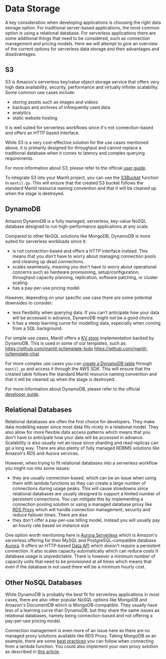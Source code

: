 # Data Storage

A key consideration when developing applications is choosing the right data storage option. For traditional server-based applications, the most common option is using a relational database. For serverless applications there are some additional things that need to be considered, such as connection management and pricing models. Here we will attempt to give an overview of the current options for serverless data storage and their advantages and disadvantages.

## S3

S3 is Amazon's serverless key/value object storage service that offers very high data availability, security, performance and virtually infinite scalability. Some common use cases include:
- storing assets such as images and videos
- backups and archives of infrequently used data
- analytics
- static website hosting

It is well suited for serverless workflows since it's not connection-based and offers an HTTP based interface.

While S3 is a very cost-effective solution for the use cases mentioned above, it is primarily designed for throughput and cannot replace a traditional database when it comes to latency and complex querying requirements.

For more information about S3, please refer to the official [user guide](https://docs.aws.amazon.com/AmazonS3/latest/userguide/Welcome.html).

To integrate S3 into your Mantil project, you can use the [S3Bucket](https://github.com/mantil-io/mantil.go/blob/845476e8b2dae9333158fab6a48c7779423841a9/s3.go#L47) function in `mantil.go`. This will ensure that the created S3 bucket follows the standard Mantil resource naming convention and that it will be cleaned up when the stage is destroyed.

## DynamoDB

Amazon DynamoDB is a fully managed, serverless, key-value NoSQL database designed to run high-performance applications at any scale.

Compared to other NoSQL solutions like MongoDB, DynamoDB is more suited for serverless workloads since it:
- is not connection-based and offers a HTTP interface instead. This means that you don't have to worry about managing connection pools and cleaning up dead connections.
- scales seamlessly, meaning you don't have to worry about operational concerns such as hardware provisioning, setup/configuration, throughput capacity planning, replication, software patching, or cluster scaling.
- has a pay-per-use pricing model.

However, depending on your specific use case there are some potential downsides to consider:
- less flexibility when querying data. If you can't anticipate how your data will be accessed in advance, DynamoDB might not be a good choice.
- it has a steep learning curve for modelling data, especially when coming from a SQL background.

For simple use cases, Mantil offers a [KV store](https://github.com/mantil-io/mantil.go/blob/845476e8b2dae9333158fab6a48c7779423841a9/kv.go#L32) implementation backed by DynamoDB. This is used in some of our templates, such as:
https://github.com/mantil-io/template-todo
https://github.com/mantil-io/template-chat

For more complex use cases you can [create a DynamoDB table](https://github.com/mantil-io/mantil.go/blob/845476e8b2dae9333158fab6a48c7779423841a9/dynamo.go#L49) through `mantil.go` and access it through the AWS SDK. This will ensure that the created table follows the standard Mantil resource naming convention and that it will be cleaned up when the stage is destroyed.

For more information about DynamoDB, please refer to the official [developer guide](https://docs.aws.amazon.com/amazondynamodb/latest/developerguide/Introduction.html).

## Relational Databases

Relational databases are often the first choice for developers. They make data modelling easier since most data fits nicely in a relational model. They also allow for more flexible data access patterns which means that you don't have to anticipate how your data will be accessed in advance. Scalability is also usually not an issue since sharding and read replicas can go a long way. There are also plenty of fully managed RDBMS solutions like Amazon's RDS and Aurora services.

However, when trying to fit relational databases into a serverless workflow you might run into some issues:
- they are usually connection-based, which can be an issue when using them with lambda functions as they can create a large number of connections during usage peaks. This will cause slowdowns since relational databases are usually designed to support a limited number of persistent connections. You can mitigate this by implementing a connection pooling solution or using a managed database proxy like [RDS Proxy](https://aws.amazon.com/rds/proxy/) which will handle connection management, security and reduce failover times. There are also 
- they don't offer a pay-per-use billing model, instead you will usually pay an hourly rate based on instance size

One option worth mentioning here is [Aurora Serverless](https://aws.amazon.com/rds/aurora/serverless/) which is Amazon's serverless offering for their MySQL and PostgreSQL-compatible database [Aurora](https://aws.amazon.com/rds/aurora/). It offers an HTTP-based [Data API](https://docs.aws.amazon.com/AmazonRDS/latest/AuroraUserGuide/data-api.html) which doesn't require a persistent connection. It also scales capacity automatically which can reduce costs if database usage is unpredictable. There is however a minimum number of capacity units that need to be provisioned at all times which means that even if the database is not used there will be a minimum hourly cost.

## Other NoSQL Databases

While DynamoDB is probably the best fit for serverless applications in most cases, there are also other popular NoSQL options like MongoDB and Amazon's DocumentDB which is MongoDB-compatible. They usually have less of a learning curve than DynamoDB, but they share the same issues as relational databases, namely being connection-based and not offering a pay-per-use pricing model.

Connection management is even more of an issue here as there are no managed proxy solutions available like RDS Proxy. Taking MongoDB as an example, there are some [best practices](https://docs.atlas.mongodb.com/best-practices-connecting-from-aws-lambda/) you can follow when connecting from a lambda function. You could also implement your own proxy solution as described in [this article](https://www.webiny.com/blog/using-aws-lambda-to-create-a-mongodb-connection-proxy-2bb53c4a0af4).
